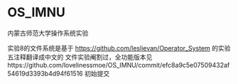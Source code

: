 # OS_IMNU
内蒙古师范大学操作系统实验

实验8的文件系统是基于
https://github.com/leslievan/Operator_System
的实验五注释翻译成中文的
文件实验阉割过，全功能版本见https://github.com/lovelinessmoe/OS_IMNU/commit/efc8a9c5e07509432af54619d3393b4d94f61516
初始提交
